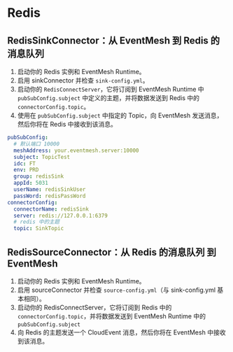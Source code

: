 # Redis

## RedisSinkConnector：从 EventMesh 到 Redis 的消息队列

1. 启动你的 Redis 实例和 EventMesh Runtime。
2. 启用 sinkConnector 并检查 `sink-config.yml`。
3. 启动你的 `RedisConnectServer`，它将订阅到 EventMesh Runtime 中 `pubSubConfig.subject` 中定义的主题，并将数据发送到 Redis 中的 `connectorConfig.topic`。
4. 使用在 `pubSubConfig.subject` 中指定的 Topic，向 EventMesh 发送消息，然后你将在 Redis 中接收到该消息。

```yaml
pubSubConfig:
  # 默认端口 10000
  meshAddress: your.eventmesh.server:10000
  subject: TopicTest  
  idc: FT  
  env: PRD
  group: redisSink
  appId: 5031
  userName: redisSinkUser
  passWord: redisPassWord
connectorConfig:
  connectorName: redisSink
  server: redis://127.0.0.1:6379
  # redis 中的主题
  topic: SinkTopic
```

## RedisSourceConnector：从 Redis 的消息队列 到 EventMesh

1. 启动你的 Redis 实例和 EventMesh Runtime。 
2. 启用 sourceConnector 并检查 `source-config.yml`（与 sink-config.yml 基本相同）。 
3. 启动你的 RedisConnectServer，它将订阅到 Redis 中的 `connectorConfig.topic`，并将数据发送到 EventMesh Runtime 中的 `pubSubConfig.subject` 
4. 向 Redis 的主题发送一个 CloudEvent 消息，然后你将在 EventMesh 中接收到该消息。